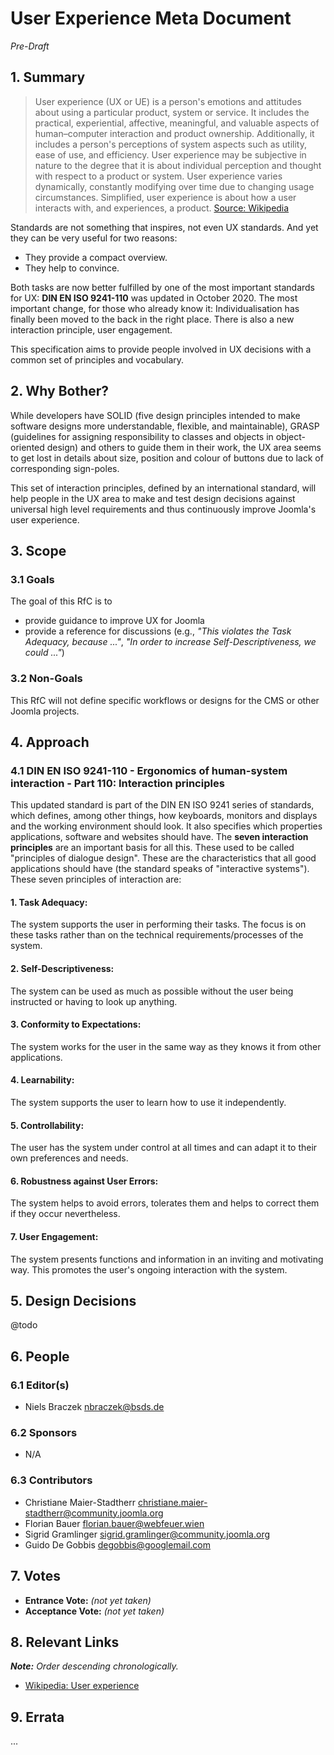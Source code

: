 # User Experience Meta Document
_Pre-Draft_

## 1. Summary

> User experience (UX or UE) is a person's emotions and attitudes about using a particular product, system or service. It
includes the practical, experiential, affective, meaningful, and valuable aspects of human–computer interaction and
product ownership. Additionally, it includes a person's perceptions of system aspects such as utility, ease of use, and
efficiency. User experience may be subjective in nature to the degree that it is about individual perception and thought
with respect to a product or system. User experience varies dynamically, constantly modifying over time due to changing
usage circumstances. Simplified, user experience is about how a user interacts with, and experiences, a product.
[Source: Wikipedia](https://en.wikipedia.org/wiki/User_experience)

Standards are not something that inspires, not even UX standards. And yet they can be very useful for two reasons:

* They provide a compact overview.
* They help to convince.

Both tasks are now better fulfilled by one of the most important standards for UX: **DIN EN ISO 9241-110** was updated
in October 2020. The most important change, for those who already know it: Individualisation has finally been
moved to the back in the right place. There is also a new interaction principle, user engagement.

This specification aims to provide people involved in UX decisions with a common set of principles and vocabulary.

## 2. Why Bother?

While developers have SOLID (five design principles intended to make software designs more understandable, flexible, and
maintainable), GRASP (guidelines for assigning responsibility to classes and objects in object-oriented design)  and
others to guide them in their work, the UX area seems to get lost in details about size, position and colour of buttons
due to lack of corresponding sign-poles.

This set of interaction principles, defined by an international standard, will help people in the UX area to make and 
test design decisions against universal high level requirements and thus continuously improve Joomla's user experience.

## 3. Scope

### 3.1 Goals

The goal of this RfC is to 
* provide guidance to improve UX for Joomla
* provide a reference for discussions (e.g., _"This violates the Task Adequacy, because ..."_, _"In order to increase
  Self-Descriptiveness, we could ..."_)

### 3.2 Non-Goals

This RfC will not define specific workflows or designs for the CMS or other Joomla projects.

## 4. Approach

### 4.1 DIN EN ISO 9241-110 - Ergonomics of human-system interaction - Part 110: Interaction principles

This updated standard is part of the DIN EN ISO 9241 series of standards, which defines, among other things, how
keyboards, monitors and displays and the working environment should look. It also specifies which properties
applications, software and websites should have. The **seven interaction principles** are an important basis for all this.
These used to be called "principles of dialogue design". These are the characteristics that all good applications should
have (the standard speaks of "interactive systems").
These seven principles of interaction are:

#### 1. Task Adequacy:

The system supports the user in performing their tasks. The focus is on these tasks rather than on the technical
requirements/processes of the system.

#### 2. Self-Descriptiveness:

The system can be used as much as possible without the user being instructed or having to look up anything.

#### 3. Conformity to Expectations:

The system works for the user in the same way as they knows it from other applications.

#### 4. Learnability:

The system supports the user to learn how to use it independently.

#### 5. Controllability:

The user has the system under control at all times and can adapt it to their own preferences and needs.

#### 6. Robustness against User Errors:

The system helps to avoid errors, tolerates them and helps to correct them if they occur nevertheless.

#### 7. User Engagement:

The system presents functions and information in an inviting and motivating way. This promotes the user's ongoing
interaction with the system.

## 5. Design Decisions

@todo

## 6. People

### 6.1 Editor(s)

* Niels Braczek <nbraczek@bsds.de>

### 6.2 Sponsors

* N/A

### 6.3 Contributors

* Christiane Maier-Stadtherr <christiane.maier-stadtherr@community.joomla.org>
* Florian Bauer <florian.bauer@webfeuer.wien>
* Sigrid Gramlinger <sigrid.gramlinger@community.joomla.org>
* Guido De Gobbis <degobbis@googlemail.com>

## 7. Votes

* **Entrance Vote:** _(not yet taken)_
* **Acceptance Vote:** _(not yet taken)_

## 8. Relevant Links

_**Note:** Order descending chronologically._

* [Wikipedia: User experience](https://en.wikipedia.org/wiki/User_experience)

## 9. Errata

...
